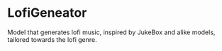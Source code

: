 # LofiGeneator
Model that generates lofi music, inspired by JukeBox and alike models, tailored towards the lofi genre.
